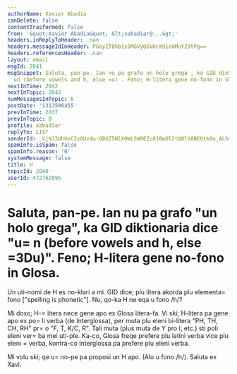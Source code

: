 ```yaml
---
authorName: Xavier Abadia
canDelete: false
contentTrasformed: false
from: '&quot;Xavier Abadia&quot; &lt;xabadiar@...&gt;'
headers.inReplyToHeader: .nan
headers.messageIdInHeader: PGoyZTBhbis5MGVyQGVHcm91cHMuY29tPg==
headers.referencesHeader: .nan
layout: email
msgId: 2041
msgSnippet: Saluta, pan-pe. Ian nu pa grafo un holo grega , ka GID diktionaria dice
  un (before vowels and h, else =u) . Feno; H-litera gene no-fono in Glosa. Un uti-nomi
nextInTime: 2042
nextInTopic: 2042
numMessagesInTopic: 6
postDate: '1313506455'
prevInTime: 2037
prevInTopic: 0
profile: xabadiar
replyTo: LIST
senderId: _VjNJ3UhUxCIxOUz4u-QBXZ5NlX0WLSW0EZc810wUl2tQ8lVABEQtk0o_ALhtsW0Mx_ZGwFbyLiktDzm7OnCNoBcHftKraOYq3iu
spamInfo.isSpam: false
spamInfo.reason: '6'
systemMessage: false
title: H
topicId: 2040
userId: 472762895
---
```


Saluta, pan-pe.
Ian nu pa grafo "un holo grega", ka GID diktionaria dice "u=
n (before vowels and h, else =3Du)".
Feno; H-litera gene no-fono in Glosa.
=
Un uti-nomi de H es no-klari a mi. GID dice; plu litera akorda plu elementa=
 fono ["spelling is phonetic"]. Nu, qo-ka H ne eqa u fono /h/?

Mi doxo; H-=
litera nece gene apo ex Glosa litera-fa. Vi ski; H-litera pa gene apo ex po=
li verba (de Interglossa), per muta plu eleni bi-litera "PH, TH, CH, RH" pr=
o "F, T, K/C, R".
Tali muta (plus muta de Y pro I, etc.) sti poli eleni ver=
ba mei uti-ple. Ka-co, Glosa freqe prefere plu latini verba vice plu eleni =
verba, kontra-co Interglossa pa prefere plu eleni verba.

Mi volu ski; qe u=
no-pe pa proposi un H apo. (Alo u fono /h/).
Saluta ex Xavi.


